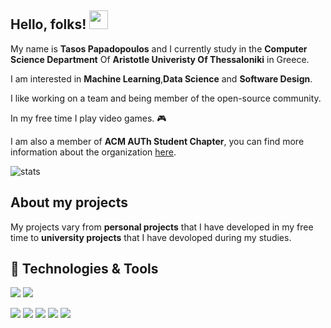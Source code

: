 ## Hello, folks! <img src="https://raw.githubusercontent.com/MartinHeinz/MartinHeinz/master/wave.gif" width="30px">

My name is **Tasos Papadopoulos** and I currently study in the **Computer Science Department** Of **Aristotle Univeristy Of Thessaloniki** in Greece.

I am interested in **Machine Learning**,**Data Science** and **Software Design**.

I like working on a team and being member of the open-source community.

In my free time I play video games. 🎮  

I am also a member of **ACM AUTh Student Chapter**, you can find more information about the organization [here](http://acm.web.auth.gr/).

![stats](https://github-readme-stats.vercel.app/api?username=TasosOperatingInBinary&count_private=true&show_icons=true&include_all_commits=true)

## About my projects

My projects vary from **personal projects** that I have developed in my free time to **university projects** that I have devoloped during my studies.

## 🔧 Technologies & Tools
![](https://img.shields.io/badge/OS-Widndows-informational?style=flat-square&logo=Windows&logoColor=white&color=informational)
![](https://img.shields.io/badge/IDE-IntelliJIDEA-informational?style=flat-square&logo=Windows&logoColor=white&color=informational) 






![](https://img.shields.io/badge/IDE-Intellij_IDEA-informational?style=flat-square&logo=IntelliJ_IDEA&logoColor=white&color=informational) ![](https://img.shields.io/badge/Editor-Visual_Studio_Code-informational?style=flat-square&logo=Visual_Studio_Code&logoColor=white&color=blue) ![](https://img.shields.io/badge/Code-C++-informational?style=flat-square&logo=C++&logoColor=white&color=informational) ![](https://img.shields.io/badge/Code-Python-informational?style=flat-square&logo=Python&logoColor=white&color=informational) ![](https://img.shields.io/badge/VSC-Git-informational?style=flat-square&logo=Git&logoColor=white&color=informational)

